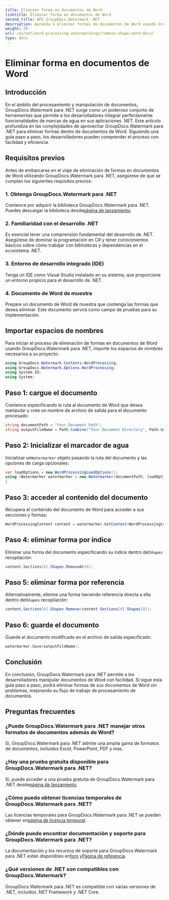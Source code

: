 ```yaml
---
title: Eliminar forma en documentos de Word
linktitle: Eliminar forma en documentos de Word
second_title: API GroupDocs.Watermark .NET
description: Aprenda a eliminar formas de documentos de Word usando GroupDocs.Watermark para .NET. Manipulación de documentos fácil, eficiente y potente.
weight: 30
url: /es/net/word-processing-watermarkings/remove-shape-word-docs/
type: docs
---
```

# Eliminar forma en documentos de Word

## Introducción
En el ámbito del procesamiento y manipulación de documentos, GroupDocs.Watermark para .NET surge como un poderoso conjunto de herramientas que permite a los desarrolladores integrar perfectamente funcionalidades de marcas de agua en sus aplicaciones .NET. Este artículo profundiza en las complejidades de aprovechar GroupDocs.Watermark para .NET para eliminar formas dentro de documentos de Word. Siguiendo una guía paso a paso, los desarrolladores pueden comprender el proceso con facilidad y eficiencia.
## Requisitos previos
Antes de embarcarse en el viaje de eliminación de formas en documentos de Word utilizando GroupDocs.Watermark para .NET, asegúrese de que se cumplan los siguientes requisitos previos:
### 1. Obtenga GroupDocs.Watermark para .NET
 Comience por adquirir la biblioteca GroupDocs.Watermark para .NET. Puedes descargar la biblioteca desde[página de lanzamiento](https://releases.groupdocs.com/Watermark/net/).
### 2. Familiaridad con el desarrollo .NET
Es esencial tener una comprensión fundamental del desarrollo de .NET. Asegúrese de dominar la programación en C# y tener conocimientos básicos sobre cómo trabajar con bibliotecas y dependencias en el ecosistema .NET.
### 3. Entorno de desarrollo integrado (IDE)
Tenga un IDE como Visual Studio instalado en su sistema, que proporcione un entorno propicio para el desarrollo de .NET. 
### 4. Documento de Word de muestra
Prepare un documento de Word de muestra que contenga las formas que desea eliminar. Este documento servirá como campo de pruebas para su implementación.

## Importar espacios de nombres
Para iniciar el proceso de eliminación de formas en documentos de Word usando GroupDocs.Watermark para .NET, importe los espacios de nombres necesarios a su proyecto:
```csharp
using GroupDocs.Watermark.Contents.WordProcessing;
using GroupDocs.Watermark.Options.WordProcessing;
using System.IO;
using System;
```
## Paso 1: cargue el documento
Comience especificando la ruta al documento de Word que desea manipular y cree un nombre de archivo de salida para el documento procesado:
```csharp
string documentPath = "Your Document Path";
string outputFileName = Path.Combine("Your Document Directory", Path.GetFileName(documentPath));
```
## Paso 2: Inicializar el marcador de agua
 Inicializar un`Watermarker` objeto pasando la ruta del documento y las opciones de carga opcionales:
```csharp
var loadOptions = new WordProcessingLoadOptions();
using (Watermarker watermarker = new Watermarker(documentPath, loadOptions))
{
```
## Paso 3: acceder al contenido del documento
Recupera el contenido del documento de Word para acceder a sus secciones y formas:
```csharp
WordProcessingContent content = watermarker.GetContent<WordProcessingContent>();
```
## Paso 4: eliminar forma por índice
 Eliminar una forma del documento especificando su índice dentro del`Shapes` recopilación:
```csharp
content.Sections[0].Shapes.RemoveAt(0);
```
## Paso 5: eliminar forma por referencia
 Alternativamente, elimine una forma haciendo referencia directa a ella dentro del`Shapes` recopilación:
```csharp
content.Sections[0].Shapes.Remove(content.Sections[0].Shapes[0]);
```
## Paso 6: guarde el documento
Guarde el documento modificado en el archivo de salida especificado:
```csharp
watermarker.Save(outputFileName);
```

## Conclusión
En conclusión, GroupDocs.Watermark para .NET permite a los desarrolladores manipular documentos de Word con facilidad. Si sigue esta guía paso a paso, podrá eliminar formas de sus documentos de Word sin problemas, mejorando su flujo de trabajo de procesamiento de documentos.
## Preguntas frecuentes
### ¿Puede GroupDocs.Watermark para .NET manejar otros formatos de documentos además de Word?
Sí, GroupDocs.Watermark para .NET admite una amplia gama de formatos de documentos, incluidos Excel, PowerPoint, PDF y más.
### ¿Hay una prueba gratuita disponible para GroupDocs.Watermark para .NET?
 Sí, puede acceder a una prueba gratuita de GroupDocs.Watermark para .NET desde[página de lanzamiento](https://releases.groupdocs.com/).
### ¿Cómo puedo obtener licencias temporales de GroupDocs.Watermark para .NET?
 Las licencias temporales para GroupDocs.Watermark para .NET se pueden obtener en[página de licencia temporal](https://purchase.groupdocs.com/temporary-license/).
### ¿Dónde puedo encontrar documentación y soporte para GroupDocs.Watermark para .NET?
 La documentación y los recursos de soporte para GroupDocs.Watermark para .NET están disponibles en[foro](https://forum.groupdocs.com/c/watermark/19) y[Página de referencia](https://tutorials.groupdocs.com/Watermark/net/).
### ¿Qué versiones de .NET son compatibles con GroupDocs.Watermark?
GroupDocs.Watermark para .NET es compatible con varias versiones de .NET, incluidos .NET Framework y .NET Core.